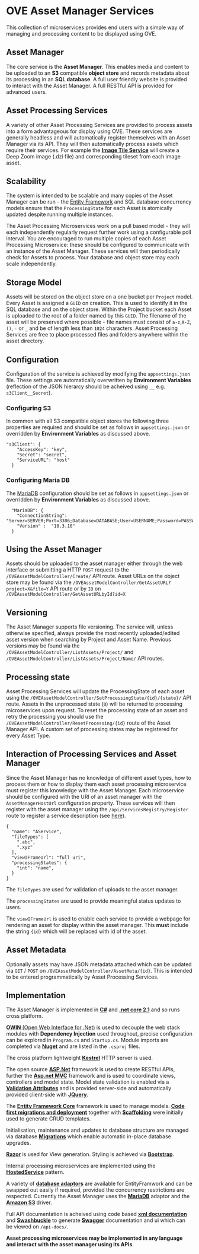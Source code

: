 # OVE Asset Manager Services

This collection of microservices provides end users with a simple way of managing and processing content to be displayed using OVE. 

## Asset Manager

The core service is the **Asset Manager**. This enables media and content to be uploaded to an **S3** compatible **object store** and records metadata about its processing in an **SQL database**. A full user friendly website is provided to interact with the Asset Manager. A full RESTful API is provided for advanced users.  

## Asset Processing Services

A variety of other Asset Processing Services are provided to process assets into a form advantageous for display using OVE. These services are generally headless and will automatically register themselves with an Asset Manager via its API. They will then automatically process assets which require their services. For example the [**Image Tile Service**](../ove-service-imagetiles/README.md) will create a Deep Zoom image (.dzi file) and corresponding tileset from each image asset. 

## Scalability

The system is intended to be scalable and many copies of the Asset Manager can be run - the [Entity Framework](https://docs.microsoft.com/en-us/aspnet/entity-framework) and SQL database concurrency models ensure that the ``ProcessingState`` for each Asset is atomically updated despite running multiple instances. 

The Asset Processing Microservices work on a pull based model - they will each independently regularly request further work using a configurable poll interval. You are encouraged to run multiple copies of each Asset Processing Microservice: these should be configured to communicate with an instance of the Asset Manager. These services will then periodically check for Assets to process. Your database and object store may each scale independently. 

## Storage Model

Assets will be stored on the object store on a one bucket per `Project` model. Every Asset is assigned a ``GUID`` on creation. This is used to identify it in the SQL database and on the object store. Within the Project bucket each Asset is uploaded to the root of a folder named by this ``GUID``. The filename of the asset will be preserved where possible - file names must consist of `a-z`,`A-Z`, `()`, `-` or `_` and be of length less than `1024` characters. Asset Processing Services are free to place processed files and folders anywhere within the asset directory. 

## Configuration

Configuration of the service is achieved by modifying the ``appsettings.json`` file. These settings are automatically overwritten by **Environment Variables** (reflection of the JSON hierarcy should be acheived using ``__`` e.g. ``s3Client__Secret``). 

### Configuring S3

In common with all S3 compatible object stores the following three properties are required and should be set as follows in ``appsettings.json`` or overridden by **Environment Variables** as discussed above.

```  
"s3Client": {
    "AccessKey": "key",
    "Secret": "secret",
    "ServiceURL": "host"
  }
 ```
 
### Configuring Maria DB
The [MariaDB](https://mariadb.org/) configuration should be set as follows in `appsettings.json` or overridden by **Environment Variables** as discussed above. 

```
  "MariaDB": { 
    "ConnectionString": "Server=SERVER;Port=3306;Database=DATABASE;User=USERNAME;Password=PASSWORD;", 
    "Version" :  "10.3.10"  
  }
```

## Using the Asset Manager

Assets should be uploaded to the asset manager either through the web interface or submitting a HTTP `POST` request to the `/OVEAssetModelController/Create/` API route. 
Asset URLs on the object store may be found via the `/OVEAssetModelController/GetAssetURL?project=X&file=Y` API route or by `ID` on  `/OVEAssetModelController/GetAssetURLbyId?id=X`

## Versioning

The Asset Manager supports file versioning. The service will, unless otherwise specified, always provide the most recently uploaded/edited asset version when searching by Project and Asset Name. Previous versions may be found via the `/OVEAssetModelController/ListAssets/Project/` and `/OVEAssetModelController/ListAssets/Project/Name/` API routes.

## Processing state

Asset Processing Services will update the ProcessingState of each asset using the ``/OVEAssetModelController/SetProcessingState/{id}/{state}/`` API route. Assets in the unprocessed state (`0`) will be returned to processing microservices upon request. To reset the processing state of an asset and retry the processing you should use the ``/OVEAssetModelController/ResetProcessing/{id}`` route of the Asset Manager API. A custom set of processing states may be registered for every Asset Type. 

## Interaction of Processing Services and Asset Manager

Since the Asset Manager has no knowledge of different asset types, how to process them or how to display them each asset processing microservice must register this knowledge with the Asset Manager. Each microservice should be configured with the URI of an asset manager with the `AssetManagerHostUrl` configuration property. These services will then register with the asset manager using the `/api/ServicesRegistry/Register` route to register a service description (see [here](https://github.com/ove/ove-asset-services/blob/master/packages/ove-asset-manager/src/OVE.Service.AssetManager/Domain/OVEService.cs)). 

```
{
  "name": "AService",
  "fileTypes": [
    ".abc",
    ".xyz"
  ],
  "viewIFrameUrl": "full uri",
  "processingStates": {
    "int": "name",
  }
}
```

The `fileTypes` are used for validation of uploads to the asset manager.

The `processingStates` are used to provide meaningful status updates to users.

The `viewIFrameUrl` is used to enable each service to provide a webpage for rendering an asset for display within the asset manager. This **must** include the string ``{id}`` which will be replaced with id of the asset. 

## Asset Metadata

Optionally assets may have JSON metadata attached which can be updated via `GET` / `POST` on `/OVEAssetModelController/AssetMeta/{id}`. This is intended to be entered programmatically by Asset Processing Services. 

## Implementation 

The Asset Manager is implemented in [**C#**](https://github.com/dotnet/roslyn) and [**.net core 2.1**](https://blogs.msdn.microsoft.com/dotnet/2018/05/30/announcing-net-core-2-1/) and so runs cross platform. 

[**OWIN** (Open Web Interface for .Net)](http://owin.org/) is used to decouple the web stack modules with **Dependency Injection** used throughout, precise configuration can be explored in `Program.cs` and `Startup.cs`. Module imports are completed via [**Nuget**](www.nuget.org) and are listed in the `.csproj` files. 

The cross platform lightweight [**Kestrel**](https://github.com/aspnet/KestrelHttpServer) HTTP server is used. 

The open source [**ASP.Net**](https://github.com/aspnet/AspNetCore) framework is used to create RESTful APIs, further the [**Asp.net MVC**](https://github.com/aspnet/Mvc) framework and is used to coordinate views, controllers and model state. Model state validation is enabled via a [**Validation Attributes**](https://docs.microsoft.com/en-us/aspnet/core/mvc/models/validation?view=aspnetcore-2.1) and is provided server-side and automatically provided client-side with [**JQuery**](https://jquery.com/). 

The [**Entity Framework Core**](https://github.com/aspnet/EntityFrameworkCore) framework is used to manage models. [**Code first migrations and deployment**](https://docs.microsoft.com/en-us/aspnet/mvc/overview/getting-started/getting-started-with-ef-using-mvc/migrations-and-deployment-with-the-entity-framework-in-an-asp-net-mvc-application) together with [**Scaffolding**](https://docs.microsoft.com/en-us/aspnet/mvc/overview/older-versions/hands-on-labs/aspnet-mvc-4-entity-framework-scaffolding-and-migrations) were initially used to generate CRUD templates. 

Initialisation, maintenance and updates to database structure are managed via database [**Migrations**](https://docs.microsoft.com/en-us/aspnet/mvc/overview/getting-started/getting-started-with-ef-using-mvc/migrations-and-deployment-with-the-entity-framework-in-an-asp-net-mvc-application) which enable automatic in-place database upgrades. 

[**Razor**](https://docs.microsoft.com/en-us/aspnet/core/mvc/views/razor?view=aspnetcore-2.1) is used for View generation. Styling is achieved via [**Bootstrap**](https://getbootstrap.com/docs/4.1/getting-started/introduction/). 

Internal processing microservices are implemented using the [**HostedService**](https://blogs.msdn.microsoft.com/cesardelatorre/2017/11/18/implementing-background-tasks-in-microservices-with-ihostedservice-and-the-backgroundservice-class-net-core-2-x/) pattern.

A variety of [**database adaptors**](https://docs.microsoft.com/en-us/ef/core/providers/) are available for EntityFramwork and can be swapped out easily if required, provided the concurrency restrictions are respected. Currently the Asset Manager uses the [**MariaDB**](https://www.nuget.org/packages/Pomelo.EntityFrameworkCore.MySql) adaptor and the [**Amazon S3**](https://www.nuget.org/packages/Amazon.S3/) driver. 

Full API documentation is acheived using code based [**xml documentation**](https://docs.microsoft.com/en-us/dotnet/csharp/codedoc) and [**Swashbuckle**](https://github.com/domaindrivendev/Swashbuckle) to generate [**Swagger**](https://swagger.io/) documentation and ui which can be viewed on `/api-docs/`. 

**Asset processing microservices may be implemented in any language and interact with the asset manager using its APIs**. 

